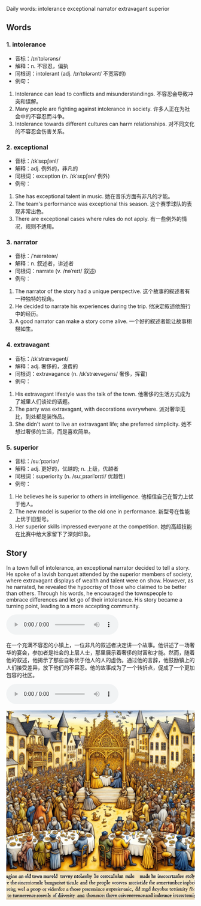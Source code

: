 Daily words: intolerance exceptional narrator extravagant superior

## Words
### 1. intolerance
- 音标：/ɪnˈtɒlərəns/ <span style="cursor: pointer;" onclick="document.getElementById('audio-player-1').play()"><i class="fas fa-volume-up"></i></span>
<audio id="audio-player-1" src="audios/words/intolerance.mp3" style="display:none;"></audio>
- 解释：n. 不容忍，偏执
- 同根词：intolerant (adj. /ɪnˈtɒlərənt/ 不宽容的)
- 例句：
1. Intolerance can lead to conflicts and misunderstandings.
不容忍会导致冲突和误解。
2. Many people are fighting against intolerance in society.
许多人正在为社会中的不容忍而斗争。
3. Intolerance towards different cultures can harm relationships.
对不同文化的不容忍会伤害关系。

### 2. exceptional
- 音标：/ɪkˈsɛpʃənl/ <span style="cursor: pointer;" onclick="document.getElementById('audio-player-2').play()"><i class="fas fa-volume-up"></i></span>
<audio id="audio-player-2" src="audios/words/exceptional.mp3" style="display:none;"></audio>
- 解释：adj. 例外的，非凡的
- 同根词：exception (n. /ɪkˈsɛpʃən/ 例外)
- 例句：
1. She has exceptional talent in music.
她在音乐方面有非凡的才能。
2. The team's performance was exceptional this season.
这个赛季球队的表现非常出色。
3. There are exceptional cases where rules do not apply.
有一些例外的情况，规则不适用。

### 3. narrator
- 音标：/ˈnærəteər/ <span style="cursor: pointer;" onclick="document.getElementById('audio-player-3').play()"><i class="fas fa-volume-up"></i></span>
<audio id="audio-player-3" src="audios/words/narrator.mp3" style="display:none;"></audio>
- 解释：n. 叙述者，讲述者
- 同根词：narrate (v. /nəˈreɪt/ 叙述)
- 例句：
1. The narrator of the story had a unique perspective.
这个故事的叙述者有一种独特的视角。
2. He decided to narrate his experiences during the trip.
他决定叙述他旅行中的经历。
3. A good narrator can make a story come alive.
一个好的叙述者能让故事栩栩如生。

### 4. extravagant
- 音标：/ɪkˈstrævəɡənt/ <span style="cursor: pointer;" onclick="document.getElementById('audio-player-4').play()"><i class="fas fa-volume-up"></i></span>
<audio id="audio-player-4" src="audios/words/extravagant.mp3" style="display:none;"></audio>
- 解释：adj. 奢侈的，浪费的
- 同根词：extravagance (n. /ɪkˈstrævəɡəns/ 奢侈，挥霍)
- 例句：
1. His extravagant lifestyle was the talk of the town.
他奢侈的生活方式成为了城里人们谈论的话题。
2. The party was extravagant, with decorations everywhere.
派对奢华无比，到处都是装饰品。
3. She didn't want to live an extravagant life; she preferred simplicity.
她不想过奢侈的生活，而是喜欢简单。

### 5. superior
- 音标：/suːˈpɪəriər/ <span style="cursor: pointer;" onclick="document.getElementById('audio-player-5').play()"><i class="fas fa-volume-up"></i></span>
<audio id="audio-player-5" src="audios/words/superior.mp3" style="display:none;"></audio>
- 解释：adj. 更好的，优越的; n. 上级，优越者
- 同根词：superiority (n. /suːˌpɪəriˈɒrɪti/ 优越性)
- 例句：
1. He believes he is superior to others in intelligence.
他相信自己在智力上优于他人。
2. The new model is superior to the old one in performance.
新型号在性能上优于旧型号。
3. Her superior skills impressed everyone at the competition.
她的高超技能在比赛中给大家留下了深刻印象。

## Story
In a town full of intolerance, an exceptional narrator decided to tell a story. He spoke of a lavish banquet attended by the superior members of society, where extravagant displays of wealth and talent were on show. However, as he narrated, he revealed the hypocrisy of those who claimed to be better than others. Through his words, he encouraged the townspeople to embrace differences and let go of their intolerance. His story became a turning point, leading to a more accepting community.

<audio controls>
  <source src="https://files.dwong.top/story/2024-08-15-english.mp3" type="audio/mpeg">
  你的浏览器不支持音频元素。
</audio>
  

在一个充满不容忍的小镇上，一位非凡的叙述者决定讲一个故事。他讲述了一场奢华的宴会，参加者是社会的上层人士，那里展示着奢侈的财富和才能。然而，随着他的叙述，他揭示了那些自称优于他人的人的虚伪。通过他的言辞，他鼓励镇上的人们接受差异，放下他们的不容忍。他的故事成为了一个转折点，促成了一个更加包容的社区。

<audio controls>
  <source src="https://files.dwong.top/story/2024-08-15-chinese.mp3" type="audio/mpeg">
  你的浏览器不支持音频元素。
</audio>
  

![story](./images/2024-08-15.png)


